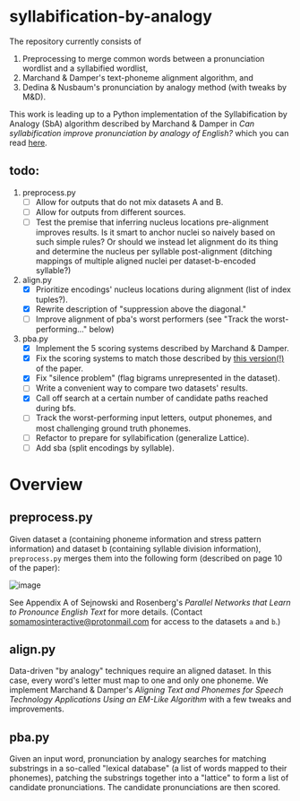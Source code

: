 # syllabification-by-analogy
The repository currently consists of 

1. Preprocessing to merge common words between a pronunciation wordlist and a syllabified wordlist,
2. Marchand & Damper's text-phoneme alignment algorithm, and
3. Dedina & Nusbaum's pronunciation by analogy method (with tweaks by M&D).

This work is leading up to a Python implementation of the Syllabification by Analogy (SbA) algorithm described by Marchand & Damper in _Can syllabification improve pronunciation by analogy of English?_ which you can read [here](https://github.com/somamos/syllabification-by-analogy/files/13186641/Damper.Marchand.s.Can.syllabification.improve.pronunciation.by.analogy.of.English.pdf).

## todo:
1. preprocess.py
    - [ ] Allow for outputs that do not mix datasets A and B.
    - [ ] Allow for outputs from different sources.
    - [ ] Test the premise that inferring nucleus locations pre-alignment improves results. Is it smart to anchor nuclei so naively based on such simple rules? Or should we instead let alignment do its thing and determine the nucleus per syllable post-alignment (ditching mappings of multiple aligned nuclei per dataset-b-encoded syllable?)
2. align.py
    - [X] Prioritize encodings' nucleus locations during alignment (list of index tuples?).
    - [X] Rewrite description of "suppression above the diagonal."
    - [ ] Improve alignment of pba's worst performers (see "Track the worst-performing..." below)
3. pba.py
    - [X] Implement the 5 scoring systems described by Marchand & Damper.
    - [X] Fix the scoring systems to match those described by [this version(!)](https://github.com/somamos/syllabification-by-analogy/files/13280320/089120100561674.pdf) of the paper.
    - [X] Fix "silence problem" (flag bigrams unrepresented in the dataset).
    - [ ] Write a convenient way to compare two datasets' results.
    - [X] Call off search at a certain number of candidate paths reached during bfs.
    - [ ] Track the worst-performing input letters, output phonemes, and most challenging ground truth phonemes. 
    - [ ] Refactor to prepare for syllabification (generalize Lattice).
    - [ ] Add sba (split encodings by syllable).

# Overview
 
## preprocess.py

Given dataset a (containing phoneme information and stress pattern information) and dataset b (containing syllable division information), `preprocess.py` merges them into the following form (described on page 10 of the paper):

![image](https://github.com/somamos/syllabification-by-analogy/assets/141623014/20972aa6-35d1-42e3-a0da-2a387fb5df2f)

See Appendix A of Sejnowski and Rosenberg's _Parallel Networks that Learn to Pronounce English Text_ for more details. (Contact somamosinteractive@protonmail.com for access to the datasets `a` and `b`.) 

## align.py

Data-driven "by analogy" techniques require an aligned dataset. In this case, every word's letter must map to one and only one phoneme. We implement Marchand & Damper's _Aligning Text and Phonemes for Speech Technology Applications Using an EM-Like Algorithm_ with a few tweaks and improvements. 

## pba.py

Given an input word, pronunciation by analogy searches for matching substrings in a so-called "lexical database" (a list of words mapped to their phonemes), patching the substrings together into a "lattice" to form a list of candidate pronunciations. The candidate pronunciations are then scored.

